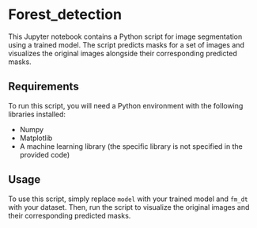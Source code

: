 # Forest_detection
This Jupyter notebook contains a Python script for image segmentation using a trained model. The script predicts masks for a set of images and visualizes the original images alongside their corresponding predicted masks.

## Requirements

To run this script, you will need a Python environment with the following libraries installed:

- Numpy
- Matplotlib
- A machine learning library (the specific library is not specified in the provided code)

## Usage

To use this script, simply replace `model` with your trained model and `fm_dt` with your dataset. Then, run the script to visualize the original images and their corresponding predicted masks.
